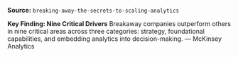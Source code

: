 **Source:** `breaking-away-the-secrets-to-scaling-analytics`

**Key Finding: Nine Critical Drivers**
Breakaway companies outperform others in nine critical areas across three categories: strategy, foundational capabilities, and embedding analytics into decision-making. — McKinsey Analytics
